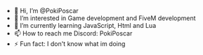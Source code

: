 - 👋 Hi, I’m @PokiPoscar
- 👀 I’m interested in Game development and FiveM development
- 🌱 I’m currently learning JavaScript, Html and Lua
- 📫 How to reach me Discord: PokiPoscar
- ⚡ Fun fact: I don't know what im doing
